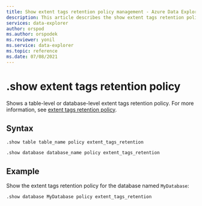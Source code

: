 ```yaml
---
title: Show extent tags retention policy management - Azure Data Explorer
description: This article describes the show extent tags retention policy command in Azure Data Explorer.
services: data-explorer
author: orspod
ms.author: orspodek
ms.reviewer: yonil
ms.service: data-explorer
ms.topic: reference
ms.date: 07/08/2021
---
```

# .show extent tags retention policy

Shows a table-level or database-level extent tags retention policy. For more information, see [extent tags retention policy](extent-tags-retention-policy.md).

## Syntax

```kusto
.show table table_name policy extent_tags_retention

.show database database_name policy extent_tags_retention
```

## Example

Show the extent tags retention policy for the database named `MyDatabase`:

```kusto
.show database MyDatabase policy extent_tags_retention
```

